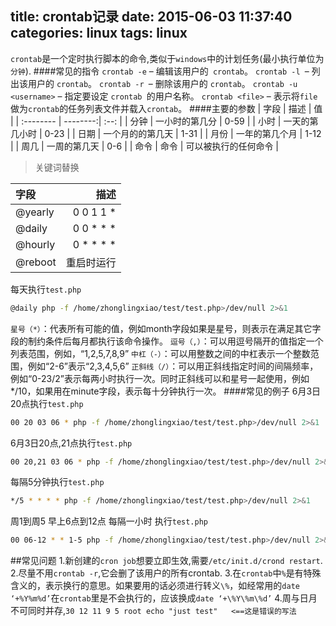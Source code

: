 title: crontab记录
date: 2015-06-03 11:37:40
categories: linux
tags: linux
---
`crontab`是一个定时执行脚本的命令,类似于`windows`中的计划任务(最小执行单位为`分钟`).
####常见的指令
`crontab -e` – 编辑该用户的` crontab`。
`crontab -l `– 列出该用户的 `crontab`。
`crontab -r `– 删除该用户的 `crontab`。
`crontab -u <username>` – 指定要设定 `crontab `的用户名称。
`crontab <file>` – 表示将`file`做为`crontab`的任务列表文件并载入`crontab`。
####主要的参数
| 字段      |    描述 |  值  |
| :-------- | --------:| :--: |
| 分钟  | 一小时的第几分 |  0-59   |
| 小时  | 一天的第几小时 |  0-23   |
| 日期  | 一个月的的第几天 | 1-31   |
| 月份 | 一年的第几个月 |  1-12  |
| 周几  | 一周的第几天 | 0-6   |
| 命令  | 命令 |  可以被执行的任何命令   |

>关键词替换

| 字段      |    描述 | 
| :-------- | --------:| 
| @yearly  | 0 0 1 1 * | 
| @daily  |0 0 * * * |  
| @hourly  | 0 * * * * |
| @reboot | 重启时运行 |  

每天执行`test.php`
```bash
@daily php -f /home/zhonglingxiao/test/test.php>/dev/null 2>&1
```

`星号（*）`：代表所有可能的值，例如month字段如果是星号，则表示在满足其它字段的制约条件后每月都执行该命令操作。
`逗号（,）`：可以用逗号隔开的值指定一个列表范围，例如，“1,2,5,7,8,9”
`中杠（-）`：可以用整数之间的中杠表示一个整数范围，例如“2-6”表示“2,3,4,5,6”
`正斜线（/）`：可以用正斜线指定时间的间隔频率，例如“0-23/2”表示每两小时执行一次。同时正斜线可以和星号一起使用，例如*/10，如果用在minute字段，表示每十分钟执行一次。
####常见的例子
6月3日20点执行`test.php`
```bash
00 20 03 06 * php -f /home/zhonglingxiao/test/test.php>/dev/null 2>&1
```
6月3日20点,21点执行`test.php`
```bash
00 20,21 03 06 * php -f /home/zhonglingxiao/test/test.php>/dev/null 2>&1
```
每隔5分钟执行`test.php`
```bash
*/5 * * * * php -f /home/zhonglingxiao/test/test.php>/dev/null 2>&1
```
周1到周5 早上6点到12点 每隔一小时 执行`test.php`
```bash
00 06-12 * * 1-5 php -f /home/zhonglingxiao/test/test.php>/dev/null 2>&1
```

##常见问题
1.新创建的`cron job`想要立即生效,需要`/etc/init.d/crond restart`.
2.尽量不用`crontab -r`,它会删了该用户的所有crontab.
3.在`crontab`中`%`是有特殊含义的，表示换行的意思。如果要用的话必须进行转义`\%`，如经常用的`date ‘+%Y%m%d’`在`crontab`里是不会执行的，应该换成`date ‘+\%Y\%m\%d’`
4.周与日月不可同时并存,`30 12 11 9 5 root echo "just test"   <==这是错误的写法`
